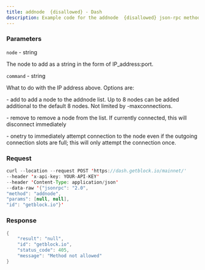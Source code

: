 ```yaml
---
title: addnode  {disallowed} - Dash
description: Example code for the addnode  {disallowed} json-rpc method. Сomplete guide on how to use addnode  {disallowed} json-rpc in GetBlock.io Web3 documentation.
---
```


### Parameters


`node` - string

The node to add as a string in the form of IP_address:port.

`command` - string

What to do with the IP address above. Options are:

\- add to add a node to the addnode list. Up to 8 nodes can be added
additional to the default 8 nodes. Not limited by -maxconnections.

\- remove to remove a node from the list. If currently connected, this
will disconnect immediately

\- onetry to immediately attempt connection to the node even if the
outgoing connection slots are full; this will only attempt the
connection once.

### Request

``` java
curl --location --request POST 'https://dash.getblock.io/mainnet/' 
--header 'x-api-key: YOUR-API-KEY' 
--header 'Content-Type: application/json' 
--data-raw '{"jsonrpc": "2.0",
"method": "addnode",
"params": [null, null],
"id": "getblock.io"}'
```

###  Response

``` java
{
    "result": "null",
    "id": "getblock.io",
    "status_code": 405,
    "message": "Method not allowed"
}
```


